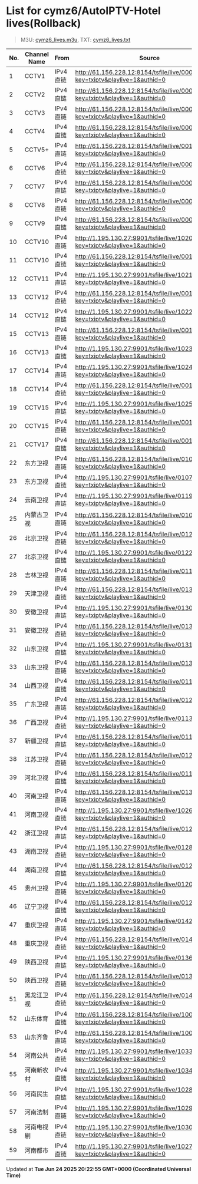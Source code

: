 # List for **cymz6/AutoIPTV-Hotel lives**(Rollback)

> M3U: [cymz6_lives.m3u](/cymz6_lives.m3u), TXT: [cymz6_lives.txt](/txt/cymz6_lives.txt)

| No. | Channel Name | From | Source |
| --- | ------------ | ---- | ------ |
| 1 | CCTV1 | IPv4 直链 | <http://61.156.228.12:8154/tsfile/live/0001_1.m3u8?key=txiptv&playlive=1&authid=0> |
| 2 | CCTV2 | IPv4 直链 | <http://61.156.228.12:8154/tsfile/live/0002_1.m3u8?key=txiptv&playlive=1&authid=0> |
| 3 | CCTV3 | IPv4 直链 | <http://61.156.228.12:8154/tsfile/live/0003_1.m3u8?key=txiptv&playlive=1&authid=0> |
| 4 | CCTV4 | IPv4 直链 | <http://61.156.228.12:8154/tsfile/live/0004_1.m3u8?key=txiptv&playlive=1&authid=0> |
| 5 | CCTV5+ | IPv4 直链 | <http://61.156.228.12:8154/tsfile/live/0016_1.m3u8?key=txiptv&playlive=1&authid=0> |
| 6 | CCTV6 | IPv4 直链 | <http://61.156.228.12:8154/tsfile/live/0006_1.m3u8?key=txiptv&playlive=1&authid=0> |
| 7 | CCTV7 | IPv4 直链 | <http://61.156.228.12:8154/tsfile/live/0007_1.m3u8?key=txiptv&playlive=1&authid=0> |
| 8 | CCTV8 | IPv4 直链 | <http://61.156.228.12:8154/tsfile/live/0008_1.m3u8?key=txiptv&playlive=1&authid=0> |
| 9 | CCTV9 | IPv4 直链 | <http://61.156.228.12:8154/tsfile/live/0009_1.m3u8?key=txiptv&playlive=1&authid=0> |
| 10 | CCTV10 | IPv4 直链 | <http://1.195.130.27:9901/tsfile/live/1020_1.m3u8?key=txiptv&playlive=1&authid=0> |
| 11 | CCTV10 | IPv4 直链 | <http://61.156.228.12:8154/tsfile/live/0010_1.m3u8?key=txiptv&playlive=1&authid=0> |
| 12 | CCTV11 | IPv4 直链 | <http://1.195.130.27:9901/tsfile/live/1021_1.m3u8?key=txiptv&playlive=1&authid=0> |
| 13 | CCTV12 | IPv4 直链 | <http://61.156.228.12:8154/tsfile/live/0012_1.m3u8?key=txiptv&playlive=1&authid=0> |
| 14 | CCTV12 | IPv4 直链 | <http://1.195.130.27:9901/tsfile/live/1022_1.m3u8?key=txiptv&playlive=1&authid=0> |
| 15 | CCTV13 | IPv4 直链 | <http://61.156.228.12:8154/tsfile/live/0013_1.m3u8?key=txiptv&playlive=1&authid=0> |
| 16 | CCTV13 | IPv4 直链 | <http://1.195.130.27:9901/tsfile/live/1023_1.m3u8?key=txiptv&playlive=1&authid=0> |
| 17 | CCTV14 | IPv4 直链 | <http://1.195.130.27:9901/tsfile/live/1024_1.m3u8?key=txiptv&playlive=1&authid=0> |
| 18 | CCTV14 | IPv4 直链 | <http://61.156.228.12:8154/tsfile/live/0014_1.m3u8?key=txiptv&playlive=1&authid=0> |
| 19 | CCTV15 | IPv4 直链 | <http://1.195.130.27:9901/tsfile/live/1025_1.m3u8?key=txiptv&playlive=1&authid=0> |
| 20 | CCTV15 | IPv4 直链 | <http://61.156.228.12:8154/tsfile/live/0015_1.m3u8?key=txiptv&playlive=1&authid=0> |
| 21 | CCTV17 | IPv4 直链 | <http://61.156.228.12:8154/tsfile/live/0019_1.m3u8?key=txiptv&playlive=1&authid=0> |
| 22 | 东方卫视 | IPv4 直链 | <http://61.156.228.12:8154/tsfile/live/0107_1.m3u8?key=txiptv&playlive=1&authid=0> |
| 23 | 东方卫视 | IPv4 直链 | <http://1.195.130.27:9901/tsfile/live/0107_1.m3u8?key=txiptv&playlive=1&authid=0> |
| 24 | 云南卫视 | IPv4 直链 | <http://1.195.130.27:9901/tsfile/live/0119_1.m3u8?key=txiptv&playlive=1&authid=0> |
| 25 | 内蒙古卫视 | IPv4 直链 | <http://61.156.228.12:8154/tsfile/live/0109_1.m3u8?key=txiptv&playlive=1&authid=0> |
| 26 | 北京卫视 | IPv4 直链 | <http://61.156.228.12:8154/tsfile/live/0122_1.m3u8?key=txiptv&playlive=1&authid=0> |
| 27 | 北京卫视 | IPv4 直链 | <http://1.195.130.27:9901/tsfile/live/0122_1.m3u8?key=txiptv&playlive=1&authid=0> |
| 28 | 吉林卫视 | IPv4 直链 | <http://61.156.228.12:8154/tsfile/live/0116_1.m3u8?key=txiptv&playlive=1&authid=0> |
| 29 | 天津卫视 | IPv4 直链 | <http://61.156.228.12:8154/tsfile/live/0135_1.m3u8?key=txiptv&playlive=1&authid=0> |
| 30 | 安徽卫视 | IPv4 直链 | <http://1.195.130.27:9901/tsfile/live/0130_1.m3u8?key=txiptv&playlive=1&authid=0> |
| 31 | 安徽卫视 | IPv4 直链 | <http://61.156.228.12:8154/tsfile/live/0130_1.m3u8?key=txiptv&playlive=1&authid=0> |
| 32 | 山东卫视 | IPv4 直链 | <http://1.195.130.27:9901/tsfile/live/0131_1.m3u8?key=txiptv&playlive=1&authid=0> |
| 33 | 山东卫视 | IPv4 直链 | <http://61.156.228.12:8154/tsfile/live/0131_1.m3u8?key=txiptv&playlive=1&authid=0> |
| 34 | 山西卫视 | IPv4 直链 | <http://61.156.228.12:8154/tsfile/live/0118_1.m3u8?key=txiptv&playlive=1&authid=0> |
| 35 | 广东卫视 | IPv4 直链 | <http://61.156.228.12:8154/tsfile/live/0125_1.m3u8?key=txiptv&playlive=1&authid=0> |
| 36 | 广西卫视 | IPv4 直链 | <http://1.195.130.27:9901/tsfile/live/0113_1.m3u8?key=txiptv&playlive=1&authid=0> |
| 37 | 新疆卫视 | IPv4 直链 | <http://61.156.228.12:8154/tsfile/live/0110_1.m3u8?key=txiptv&playlive=1&authid=0> |
| 38 | 江苏卫视 | IPv4 直链 | <http://61.156.228.12:8154/tsfile/live/0127_1.m3u8?key=txiptv&playlive=1&authid=0> |
| 39 | 河北卫视 | IPv4 直链 | <http://61.156.228.12:8154/tsfile/live/0117_1.m3u8?key=txiptv&playlive=1&authid=0> |
| 40 | 河南卫视 | IPv4 直链 | <http://61.156.228.12:8154/tsfile/live/0139_1.m3u8?key=txiptv&playlive=1&authid=0> |
| 41 | 河南卫视 | IPv4 直链 | <http://1.195.130.27:9901/tsfile/live/1026_1.m3u8?key=txiptv&playlive=1&authid=0> |
| 42 | 浙江卫视 | IPv4 直链 | <http://61.156.228.12:8154/tsfile/live/0124_1.m3u8?key=txiptv&playlive=1&authid=0> |
| 43 | 湖南卫视 | IPv4 直链 | <http://1.195.130.27:9901/tsfile/live/0128_1.m3u8?key=txiptv&playlive=1&authid=0> |
| 44 | 湖南卫视 | IPv4 直链 | <http://61.156.228.12:8154/tsfile/live/0128_1.m3u8?key=txiptv&playlive=1&authid=0> |
| 45 | 贵州卫视 | IPv4 直链 | <http://1.195.130.27:9901/tsfile/live/0120_1.m3u8?key=txiptv&playlive=1&authid=0> |
| 46 | 辽宁卫视 | IPv4 直链 | <http://61.156.228.12:8154/tsfile/live/0121_1.m3u8?key=txiptv&playlive=1&authid=0> |
| 47 | 重庆卫视 | IPv4 直链 | <http://1.195.130.27:9901/tsfile/live/0142_1.m3u8?key=txiptv&playlive=1&authid=0> |
| 48 | 重庆卫视 | IPv4 直链 | <http://61.156.228.12:8154/tsfile/live/0142_1.m3u8?key=txiptv&playlive=1&authid=0> |
| 49 | 陕西卫视 | IPv4 直链 | <http://1.195.130.27:9901/tsfile/live/0136_1.m3u8?key=txiptv&playlive=1&authid=0> |
| 50 | 陕西卫视 | IPv4 直链 | <http://61.156.228.12:8154/tsfile/live/0136_1.m3u8?key=txiptv&playlive=1&authid=0> |
| 51 | 黑龙江卫视 | IPv4 直链 | <http://61.156.228.12:8154/tsfile/live/0143_1.m3u8?key=txiptv&playlive=1&authid=0> |
| 52 | 山东体育 | IPv4 直链 | <http://61.156.228.12:8154/tsfile/live/1006_1.m3u8?key=txiptv&playlive=1&authid=0> |
| 53 | 山东齐鲁 | IPv4 直链 | <http://61.156.228.12:8154/tsfile/live/1001_1.m3u8?key=txiptv&playlive=1&authid=0> |
| 54 | 河南公共 | IPv4 直链 | <http://1.195.130.27:9901/tsfile/live/1033_1.m3u8?key=txiptv&playlive=1&authid=0> |
| 55 | 河南新农村 | IPv4 直链 | <http://1.195.130.27:9901/tsfile/live/1034_1.m3u8?key=txiptv&playlive=1&authid=0> |
| 56 | 河南民生 | IPv4 直链 | <http://1.195.130.27:9901/tsfile/live/1028_1.m3u8?key=txiptv&playlive=1&authid=0> |
| 57 | 河南法制 | IPv4 直链 | <http://1.195.130.27:9901/tsfile/live/1029_1.m3u8?key=txiptv&playlive=1&authid=0> |
| 58 | 河南电视剧 | IPv4 直链 | <http://1.195.130.27:9901/tsfile/live/1030_1.m3u8?key=txiptv&playlive=1&authid=0> |
| 59 | 河南都市 | IPv4 直链 | <http://1.195.130.27:9901/tsfile/live/1027_1.m3u8?key=txiptv&playlive=1&authid=0> |

Updated at **Tue Jun 24 2025 20:22:55 GMT+0000 (Coordinated Universal Time)**
